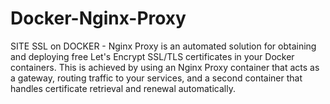 # Docker-Nginx-Proxy
SITE SSL on DOCKER - Nginx Proxy is an automated solution for obtaining and deploying free Let's Encrypt SSL/TLS certificates in your Docker containers. This is achieved by using an Nginx Proxy container that acts as a gateway, routing traffic to your services, and a second container that handles certificate retrieval and renewal automatically.
